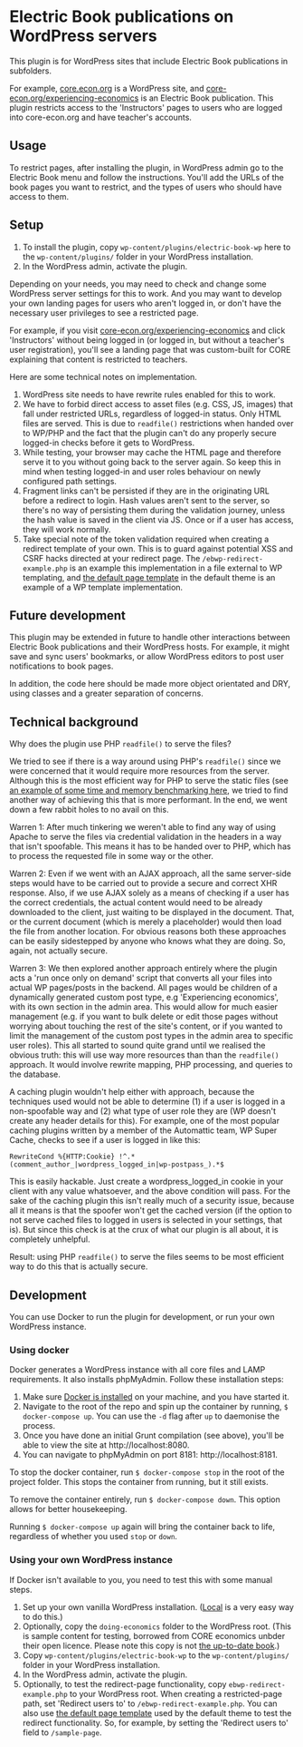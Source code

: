 # Electric Book publications on WordPress servers

This plugin is for WordPress sites that include Electric Book publications in subfolders.

For example, [core.econ.org](https://core.econ.org) is a WordPress site, and [core-econ.org/experiencing-economics](https://core-econ.org/experiencing-economics) is an Electric Book publication. This plugin restricts access to the 'Instructors' pages to users who are logged into core-econ.org and have teacher's accounts.


## Usage

To restrict pages, after installing the plugin, in WordPress admin go to the Electric Book menu and follow the instructions. You'll add the URLs of the book pages you want to restrict, and the types of users who should have access to them.


## Setup

1. To install the plugin, copy `wp-content/plugins/electric-book-wp` here to the `wp-content/plugins/` folder in your WordPress installation.
2. In the WordPress admin, activate the plugin.

Depending on your needs, you may need to check and change some WordPress server settings for this to work. And you may want to develop your own landing pages for users who aren't logged in, or don't have the necessary user privileges to see a restricted page.

For example, if you visit [core-econ.org/experiencing-economics](https://www.core-econ.org/experiencing-economics/) and click 'Instructors' without being logged in (or logged in, but without a teacher's user registration), you'll see a landing page that was custom-built for CORE explaining that content is restricted to teachers.

Here are some technical notes on implementation.

1. WordPress site needs to have rewrite rules enabled for this to work.
2. We have to forbid direct access to asset files (e.g. CSS, JS, images) that fall under restricted URLs, regardless of logged-in status. Only HTML files are served. This is due to `readfile()` restrictions when handed over to WP/PHP and the fact that the plugin can't do any properly secure logged-in checks before it gets to WordPress.
3. While testing, your browser may cache the HTML page and therefore serve it to you without going back to the server again. So keep this in mind when testing logged-in and user roles behaviour on newly configured path settings.
4. Fragment links can't be persisted if they are in the originating URL before a redirect to login. Hash values aren't sent to the server, so there's no way of persisting them during the validation journey, unless the hash value is saved in the client via JS. Once or if a user has access, they will work normally.
5. Take special note of the token validation required when creating a redirect template of your own. This is to guard against potential XSS and CSRF hacks directed at your redirect page. The `/ebwp-redirect-example.php` is an example this implementation in a file external to WP templating, and [the default page template](https://github.com/electricbookworks/electric-book-wp/blob/master/wp-content/themes/serve-restricted-html/page.php) in the default theme is an example of a WP template implementation.


## Future development

This plugin may be extended in future to handle other interactions between Electric Book publications and their WordPress hosts. For example, it might save and sync users' bookmarks, or allow WordPress editors to post user notifications to book pages.

In addition, the code here should be made more object orientated and DRY, using classes and a greater separation of concerns.


## Technical background

Why does the plugin use PHP `readfile()` to serve the files?

We tried to see if there is a way around using PHP's `readfile()` since we were concerned that it would require more resources from the server. Although this is the most efficient way for PHP to serve the static files (see [an example of some time and memory benchmarking here](https://www.raditha.com/wiki/Readfile_vs_include/), we tried to find another way of achieving this that is more performant. In the end, we went down a few rabbit holes to no avail on this.

Warren 1: After much tinkering we weren't able to find any way of using Apache to serve the files via credential validation in the headers in a way that isn't spoofable. This means it has to be handed over to PHP, which has to process the requested file in some way or the other.

Warren 2: Even if we went with an AJAX approach, all the same server-side steps would have to be carried out to provide a secure and correct XHR response. Also, if we use AJAX solely as a means of checking if a user has the correct credentials, the actual content would need to be already downloaded to the client, just waiting to be displayed in the document. That, or the current document (which is merely a placeholder) would then load the file from another location. For obvious reasons both these approaches can be easily sidestepped by anyone who knows what they are doing. So, again, not actually secure.

Warren 3: We then explored another approach entirely where the plugin acts a 'run once only on demand' script that converts all your files into actual WP pages/posts in the backend. All pages would be children of a dynamically generated custom post type, e.g 'Experiencing economics', with its own section in the admin area. This would allow for much easier management (e.g. if you want to bulk delete or edit those pages without worrying about touching the rest of the site's content, or if you wanted to limit the management of the custom post types in the admin area to specific user roles). This all started to sound quite grand until we realised the obvious truth: this will use way more resources than than the `readfile()` approach. It would involve rewrite mapping, PHP processing, and queries to the database.

A caching plugin wouldn't help either with approach, because the techniques used would not be able to determine (1) if a user is logged in a non-spoofable way and (2) what type of user role they are (WP doesn't create any header details for this). For example, one of the most popular caching plugins written by a member of the Automattic team, WP Super Cache, checks to see if a user is logged in like this:

```
RewriteCond %{HTTP:Cookie} !^.*(comment_author_|wordpress_logged_in|wp-postpass_).*$
```

This is easily hackable. Just create a wordpress_logged_in cookie in your client with any value whatsoever, and the above condition will pass. For the sake of the caching plugin this isn't really much of a security issue, because all it means is that the spoofer won't get the cached version (if the option to not serve cached files to logged in users is selected in your settings, that is). But since this check is at the crux of what our plugin is all about, it is completely unhelpful.

Result: using PHP `readfile()` to serve the files seems to be most efficient way to do this that is actually secure.


## Development

You can use Docker to run the plugin for development, or run your own WordPress instance.


### Using docker

Docker generates a WordPress instance with all core files and LAMP requirements. It also installs phpMyAdmin. Follow these installation steps:

1. Make sure [Docker is installed](https://www.docker.com) on your machine, and you have started it.
2. Navigate to the root of the repo and spin up the container by running, `$ docker-compose up`. You can use the `-d` flag after `up` to daemonise the process.
3. Once you have done an initial Grunt compilation (see above), you'll be able to view the site at http://localhost:8080.
4. You can navigate to phpMyAdmin on port 8181: http://localhost:8181.

To stop the docker container, run `$ docker-compose stop` in the root of the project folder. This stops the container from running, but it still exists.

To remove the container entirely, run `$ docker-compose down`. This option allows for better housekeeping.

Running `$ docker-compose up` again will bring the container back to life, regardless of whether you used `stop` or `down`.


### Using your own WordPress instance

If Docker isn't available to you, you need to test this with some manual steps.

1. Set up your own vanilla WordPress installation. ([Local](https://localwp.com/) is a very easy way to do this.)
2. Optionally, copy the `doing-economics` folder to the WordPress root. (This is sample content for testing, borrowed from CORE economics unbder their open licence. Please note this copy is not [the up-to-date book](https://localwp.com/).)
3. Copy `wp-content/plugins/electric-book-wp` to the `wp-content/plugins/` folder in your WordPress installation.
4. In the WordPress admin, activate the plugin.
5. Optionally, to test the redirect-page functionality, copy `ebwp-redirect-example.php` to your WordPress root. When creating a restricted-page path, set 'Redirect users to' to `/ebwp-redirect-example.php`. You can also use [the default page template](https://github.com/electricbookworks/electric-book-wp/blob/master/wp-content/themes/serve-restricted-html/page.php) used by the default theme to test the redirect functionality. So, for example, by setting the 'Redirect users to' field to `/sample-page`.
